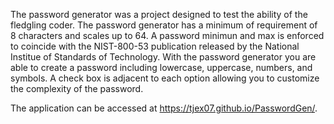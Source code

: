 The password generator was a project designed to test the ability of the fledgling coder. The password generator has a minimum of requirement of 8 characters and scales up to 64.  A password minimun and max is enforced to coincide with the NIST-800-53 publication released by the National Institue of Standards of Technology. With the password generator you are able to create a password including lowercase, uppercase, numbers, and symbols.  A check box is adjacent to each option allowing you to customize the complexity of the password.  

The application can be accessed at https://tjex07.github.io/PasswordGen/.